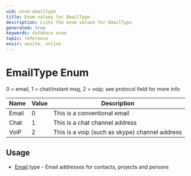 ```yaml
---
uid: enum-emailtype
title: Enum values for EmailType
description: Lists the enum values for EmailType.
generated: true
keywords: database enum
topic: reference
envir: onsite, online
---
```


# EmailType Enum

0 = email, 1 = chat/instant msg, 2 = voip; see protocol field for more info

| Name | Value | Description |
|------|-------|-------------|
|Email|0|This is a conventional email|
|Chat|1|This is a chat channel address|
|VoiP|2|This is a voip (such as skype) channel address|

## Usage

* [Email](../email.md).type - Email addresses for contacts, projects and persons
